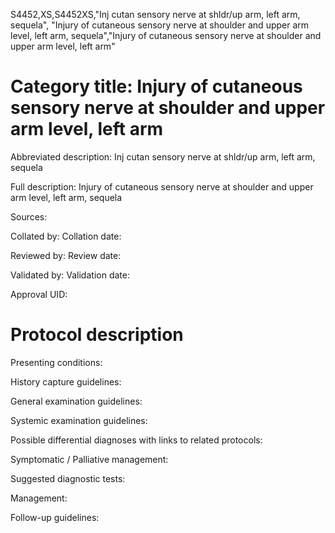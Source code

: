 S4452,XS,S4452XS,"Inj cutan sensory nerve at shldr/up arm, left arm, sequela", "Injury of cutaneous sensory nerve at shoulder and upper arm level, left arm, sequela","Injury of cutaneous sensory nerve at shoulder and upper arm level, left arm"
# Category title: Injury of cutaneous sensory nerve at shoulder and upper arm level, left arm

Abbreviated description: Inj cutan sensory nerve at shldr/up arm, left arm, sequela

Full description: Injury of cutaneous sensory nerve at shoulder and upper arm level, left arm, sequela

Sources:

Collated by:
Collation date:

Reviewed by:
Review date:

Validated by:
Validation date:

Approval UID:

# Protocol description

Presenting conditions:

History capture guidelines:

General examination guidelines:

Systemic examination guidelines:

Possible differential diagnoses with links to related protocols:

Symptomatic / Palliative management:

Suggested diagnostic tests:

Management:

Follow-up guidelines:
